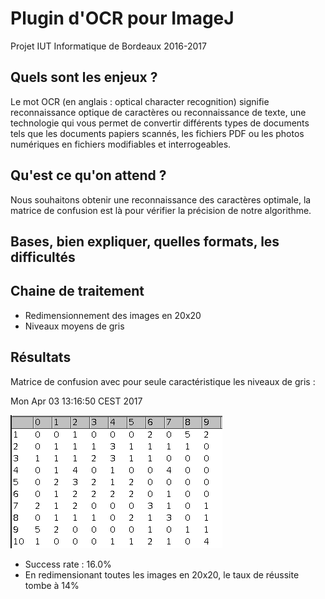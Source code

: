 # Plugin d'OCR pour ImageJ

Projet IUT Informatique de Bordeaux 2016-2017

## Quels sont les enjeux ?
Le mot OCR (en anglais : optical character recognition) signifie reconnaissance optique de caractères ou reconnaissance de texte, une technologie qui vous permet de convertir différents types de documents tels que les documents papiers scannés, les fichiers PDF ou les photos numériques en fichiers modifiables et interrogeables.

## Qu'est ce qu'on attend ?
Nous souhaitons obtenir une reconnaissance des caractères optimale, la matrice de confusion est là pour vérifier la précision de notre algorithme.

## Bases, bien expliquer, quelles formats, les difficultés
## Chaine de traitement
* Redimensionnement des images en 20x20
* Niveaux moyens de gris
## Résultats
Matrice de confusion avec pour seule caractéristique les niveaux de gris :

Mon Apr 03 13:16:50 CEST 2017

![result1](https://github.com/ShellCode33/OCR-Project/raw/master/screenshots/matrix_grey_levels.png)

* Success rate : 16.0%
* En redimensionant toutes les images en 20x20, le taux de réussite tombe à 14%

 